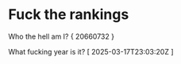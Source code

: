 # Fuck the rankings

Who the hell am I?
{ 20660732 }

What fucking year is it?
[ 2025-03-17T23:03:20Z ]
